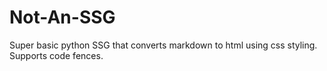 # Not-An-SSG
Super basic python SSG that converts markdown to html using css styling. Supports code fences.
